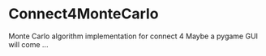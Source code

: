 # Connect4MonteCarlo
Monte Carlo algorithm implementation for connect 4
Maybe a pygame GUI will come ...

